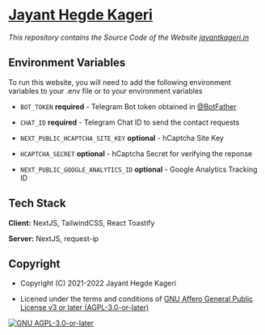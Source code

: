 <!-- Website of jayantkageri, NextJS Site for jayantkageri.in
Copyright (C) 2021 - 2022  Jayant Hegde Kageri

This file is part of Website of jayantkageri.

Website of jayantkageri is free software: you can redistribute it and/or modify
it under the terms of the GNU Affero General Public License as published by
the Free Software Foundation, either version 3 of the License, or
(at your option) any later version.

Website of jayantkageri is distributed in the hope that it will be useful,
but WITHOUT ANY WARRANTY; without even the implied warranty of
MERCHANTABILITY or FITNESS FOR A PARTICULAR PURPOSE.  See the
GNU Affero General Public License for more details.

You should have received a copy of the GNU Affero General Public License
along with Website of jayantkageri.  If not, see <https://www.gnu.org/licenses/>. -->

# [Jayant Hegde Kageri](https://jayantkageri.in)

_This repository contains the Source Code of the Website [jayantkageri.in](https://jayantkageri.in)_

## Environment Variables

To run this website, you will need to add the following environment variables to your .env file or to your environment variables

* `BOT_TOKEN` **required** - Telegram Bot token obtained in [@BotFather](https://telegram.me/BotFather)

* `CHAT_ID` **required** - Telegram Chat ID to send the contact requests

* `NEXT_PUBLIC_HCAPTCHA_SITE_KEY` **optional** - hCaptcha Site Key

* `HCAPTCHA_SECRET` **optional** - hCaptcha Secret for verifying the reponse

* `NEXT_PUBLIC_GOOGLE_ANALYTICS_ID` **optional** - Google Analytics Tracking ID

## Tech Stack

**Client:** NextJS, TailwindCSS, React Toastify

**Server:** NextJS, request-ip

## Copyright

* Copyright (C) 2021-2022 Jayant Hegde Kageri

* Licened under the terms and conditions of [GNU Affero General Public License v3 or later (AGPL-3.0-or-later)](https://www.gnu.org/licenses/agpl-3.0.en.html)

[![GNU AGPL-3.0-or-later](https://www.gnu.org/graphics/agplv3-with-text-162x68.png)](https://www.gnu.org/licenses/agpl-3.0.en.html)
